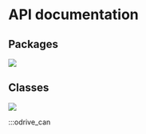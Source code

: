 # API documentation

## Packages

![](uml/odrive_can/packages.png)

## Classes

![](uml/odrive_can/classes.png)



:::odrive_can
